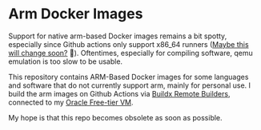 # Arm Docker Images

Support for native arm-based Docker images remains a bit spotty, especially since Github actions only support x86_64 runners ([Maybe this will change soon?](https://github.com/github/roadmap/issues/528) 👀). Oftentimes, especially for compiling software, qemu emulation is too slow to be usable.

This repository contains ARM-Based Docker images for some languages and software that do not currently support arm, mainly for personal use. I build the arm images on Github Actions via [Buildx Remote Builders](https://www.docker.com/blog/speed-up-building-with-docker-buildx-and-graviton2-ec2/#), connected to my [Oracle Free-tier VM](https://www.oracle.com/ca-en/cloud/free/).

My hope is that this repo becomes obsolete as soon as possible.
